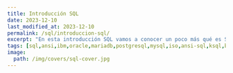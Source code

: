 ```yaml
---
title: Introducción SQL
date: 2023-12-10
last_modified_at: 2023-12-10
permalink: /sql/introduccion-sql/
excerpt: "En esta introducción SQL vamos a conocer un poco más qué es SQL (Structured Query Language) y como usarlo con nuestras bases de datos."
tags: [sql,ansi,ibm,oracle,mariadb,postgresql,mysql,iso,ansi-sql,ksql,base de datos,dbms]
image:
  path: /img/covers/sql-cover.jpg
---
```

